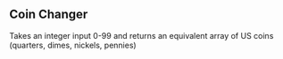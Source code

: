 ## Coin Changer

Takes an integer input 0-99 and returns an equivalent array of US coins (quarters, dimes, nickels, pennies)
